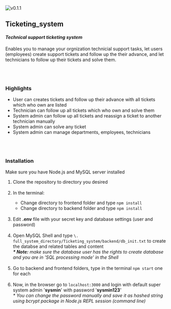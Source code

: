 
<img src="https://badgen.net/badge/release/v0.1.1" alt="v0.1.1"/>

<h2>Ticketing_system</h2>
<h4><i>Technical support ticketing system</i></h4>


<p>Enables you to manage your orgnization technicial support tasks, let users (employees) create support tickets and follow up the their advance, and let technicians to follow up their tickets and solve them.

<br><br>
<h3>Highlights</h3>

<ul>
  <li>User can creates tickets and follow up their advance with all tickets which who own are listed</li>
  <li>Technician can follow up all tickets which who own and solve them </li>
  <li>System admin can follow up all tickets and reassign a ticket to another technician manually</li>
  <li>System admin can solve any ticket</li>
  <li>System admin can manage departments, employees, technicians</li>
</ul>

<br><br>
<h3>Installation</h3>
<p>Make sure you have Node.js and MySQL server installed</p>

<ol>
  <li>Clone the repository to directory you desired</li>
  <br>
  <li>In the terminal:</li>
  <ul>
    <li>Change directory to frontend folder and type <code>npm install</code></li>
    <li>Change directory to backend folder and type <code>npm install</code></li>
  </ul>
  <br>
  <li>Edit <b>.env</b> file with your secret key and database settings (user and password)</li>
  <br>
  <li>Open MySQL Shell and type <code>\. full_system_directory/Ticketing_system/backend/db_init.txt</code> to create the databse and related tables and content
  <div>
    <i><b>* Note:</b> make sure the database user has the rights to create database and you are in 'SQL processing mode' in the Shell</i>
  </div>
  <br>
  <li>Go to backend and frontend folders, type in the terminal <code>npm start</code> one for each</li>
  <br>
  <li>Now, in the browser go to <code>localhost:3000</code> and login with default super system admin '<b>sysmin</b>' with password '<b>sysmin123</b>'
  <div>
    <i>* You can change the password manually and save it as hashed string using bcrypt package in Node.js REPL session (command line)</i>
  </div>
    
    

